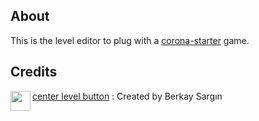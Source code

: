 
## About
This is the level editor to plug with a [corona-starter](https://github.com/chrisdugne/corona-starter) game.

## Credits
<img align="left" height="32" width="32" src="https://d30y9cdsu7xlg0.cloudfront.net/png/33953-200.png">

[center level button](http://thenounproject.com/term/shrink/33953/) : Created by Berkay Sargın
